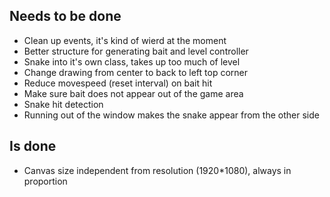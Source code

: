 ## Needs to be done
* Clean up events, it's kind of wierd at the moment
* Better structure for generating bait and level controller
* Snake into it's own class, takes up too much of level
* Change drawing from center to back to left top corner
* Reduce movespeed (reset interval) on bait hit
* Make sure bait does not appear out of the game area
* Snake hit detection
* Running out of the window makes the snake appear from the other side

## Is done

* Canvas size independent from resolution (1920*1080), always in proportion
